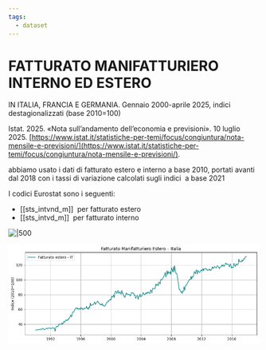 ```yaml
---
tags:
  - dataset
---
```


# FATTURATO MANIFATTURIERO INTERNO ED ESTERO 


IN ITALIA, FRANCIA E GERMANIA. Gennaio 2000-aprile 2025, indici destagionalizzati (base 2010=100)

Istat. 2025. «Nota sull’andamento dell’economia e previsioni». 10 luglio 2025. [https://www.istat.it/statistiche-per-temi/focus/congiuntura/nota-mensile-e-previsioni/](https://www.istat.it/statistiche-per-temi/focus/congiuntura/nota-mensile-e-previsioni/).

abbiamo usato i dati di fatturato estero e interno a base 2010, portati avanti dal 2018 con i tassi di variazione calcolati sugli indici  a base 2021
  

I codici Eurostat sono i seguenti: 

- [[sts_intvnd_m]]  per fatturato estero
- [[sts_intvd_m]]  per fatturato interno

![|500](Github/Eurostat/media/Pasted%20image%2020250710145015.png)


![](../media/Pasted%20image%2020250710222200.png)